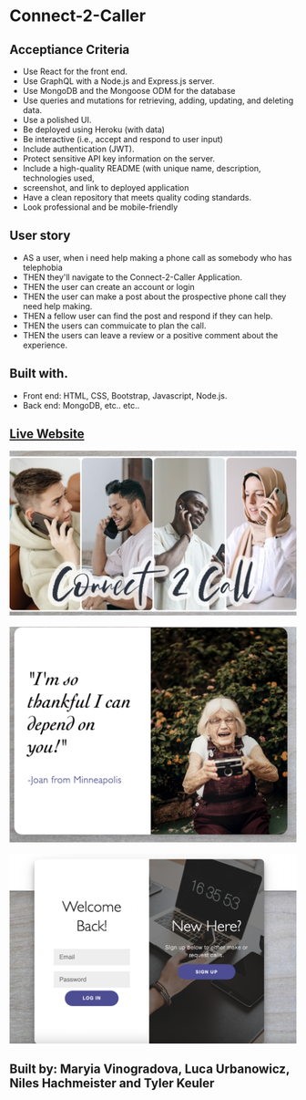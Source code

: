 # Connect-2-Caller
## Acceptiance Criteria 
* Use React for the front end.
* Use GraphQL with a Node.js and Express.js server.
* Use MongoDB and the Mongoose ODM for the database
* Use queries and mutations for retrieving, adding, updating, and deleting data.
* Use a polished UI.
* Be deployed using Heroku (with data)
* Be interactive (i.e., accept and respond to user input)
* Include authentication (JWT).
* Protect sensitive API key information on the server.
* Include a high-quality README (with unique name, description, technologies used, 
* screenshot, and link to deployed application
* Have a clean repository that meets quality coding standards.
* Look professional and be mobile-friendly

## User story 
* AS a user, when i need help making a phone call as somebody who has telephobia
* THEN they'll  navigate to the Connect-2-Caller Application. 
* THEN the user can create an account or login 
* THEN the user can make a post about the prospective phone call they need help making. 
* THEN a fellow user can find the post and respond if they can help. 
* THEN the users can commuicate to plan the call. 
* THEN the users can leave a review or a positive comment about the experience. 


## Built with. 
* Front end: HTML, CSS, Bootstrap, Javascript, Node.js. 
* Back end: MongoDB, etc.. etc.. 



## [Live Website]()
<img src = "img/Screen Shot 2022-06-08 at 10.43.02 PM.png">
<br />
<br />
<img src = "img/Screen Shot 2022-06-11 at 12.50.41 PM.png">
<br />
<br />
<img src ="img/Screen Shot 2022-06-08 at 10.46.27 PM.png">

## Built by: Maryia Vinogradova, Luca Urbanowicz, Niles Hachmeister and Tyler Keuler